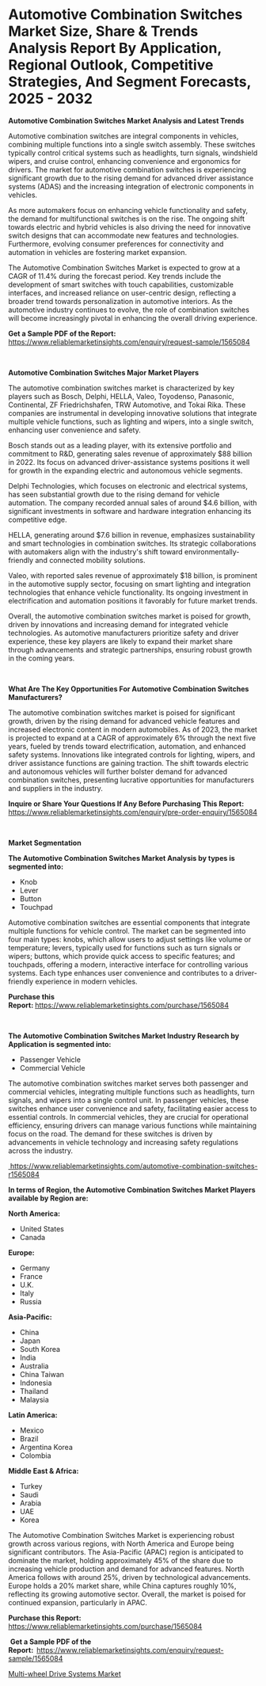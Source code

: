 <p><h1>Automotive Combination Switches Market Size, Share & Trends Analysis Report By Application, Regional Outlook, Competitive Strategies, And Segment Forecasts, 2025 - 2032</h1></p><p><strong>Automotive Combination Switches Market Analysis and Latest Trends</strong></p>
<p><p>Automotive combination switches are integral components in vehicles, combining multiple functions into a single switch assembly. These switches typically control critical systems such as headlights, turn signals, windshield wipers, and cruise control, enhancing convenience and ergonomics for drivers. The market for automotive combination switches is experiencing significant growth due to the rising demand for advanced driver assistance systems (ADAS) and the increasing integration of electronic components in vehicles.</p><p>As more automakers focus on enhancing vehicle functionality and safety, the demand for multifunctional switches is on the rise. The ongoing shift towards electric and hybrid vehicles is also driving the need for innovative switch designs that can accommodate new features and technologies. Furthermore, evolving consumer preferences for connectivity and automation in vehicles are fostering market expansion. </p><p>The Automotive Combination Switches Market is expected to grow at a CAGR of 11.4% during the forecast period. Key trends include the development of smart switches with touch capabilities, customizable interfaces, and increased reliance on user-centric design, reflecting a broader trend towards personalization in automotive interiors. As the automotive industry continues to evolve, the role of combination switches will become increasingly pivotal in enhancing the overall driving experience.</p></p>
<p><strong>Get a Sample PDF of the Report:&nbsp;</strong> <a href="https://www.reliablemarketinsights.com/enquiry/request-sample/1565084?utm_campaign=2183&utm_medium=2&utm_source=Github&utm_content=ia&utm_term=30032025&utm_id=automotive-combination-switches">https://www.reliablemarketinsights.com/enquiry/request-sample/1565084</a></p>
<p>&nbsp;</p>
<p><strong>Automotive Combination Switches Major Market Players</strong></p>
<p><p>The automotive combination switches market is characterized by key players such as Bosch, Delphi, HELLA, Valeo, Toyodenso, Panasonic, Continental, ZF Friedrichshafen, TRW Automotive, and Tokai Rika. These companies are instrumental in developing innovative solutions that integrate multiple vehicle functions, such as lighting and wipers, into a single switch, enhancing user convenience and safety.</p><p>Bosch stands out as a leading player, with its extensive portfolio and commitment to R&D, generating sales revenue of approximately $88 billion in 2022. Its focus on advanced driver-assistance systems positions it well for growth in the expanding electric and autonomous vehicle segments.</p><p>Delphi Technologies, which focuses on electronic and electrical systems, has seen substantial growth due to the rising demand for vehicle automation. The company recorded annual sales of around $4.6 billion, with significant investments in software and hardware integration enhancing its competitive edge.</p><p>HELLA, generating around $7.6 billion in revenue, emphasizes sustainability and smart technologies in combination switches. Its strategic collaborations with automakers align with the industry's shift toward environmentally-friendly and connected mobility solutions.</p><p>Valeo, with reported sales revenue of approximately $18 billion, is prominent in the automotive supply sector, focusing on smart lighting and integration technologies that enhance vehicle functionality. Its ongoing investment in electrification and automation positions it favorably for future market trends.</p><p>Overall, the automotive combination switches market is poised for growth, driven by innovations and increasing demand for integrated vehicle technologies. As automotive manufacturers prioritize safety and driver experience, these key players are likely to expand their market share through advancements and strategic partnerships, ensuring robust growth in the coming years.</p></p>
<p>&nbsp;</p>
<p><strong>What Are The Key Opportunities For Automotive Combination Switches Manufacturers?</strong></p>
<p><p>The automotive combination switches market is poised for significant growth, driven by the rising demand for advanced vehicle features and increased electronic content in modern automobiles. As of 2023, the market is projected to expand at a CAGR of approximately 6% through the next five years, fueled by trends toward electrification, automation, and enhanced safety systems. Innovations like integrated controls for lighting, wipers, and driver assistance functions are gaining traction. The shift towards electric and autonomous vehicles will further bolster demand for advanced combination switches, presenting lucrative opportunities for manufacturers and suppliers in the industry.</p></p>
<p><strong>Inquire or Share Your Questions If Any Before Purchasing This Report:</strong> <a href="https://www.reliablemarketinsights.com/enquiry/pre-order-enquiry/1565084?utm_campaign=2183&utm_medium=2&utm_source=Github&utm_content=ia&utm_term=30032025&utm_id=automotive-combination-switches">https://www.reliablemarketinsights.com/enquiry/pre-order-enquiry/1565084</a></p>
<p>&nbsp;</p>
<p><strong>Market Segmentation</strong></p>
<p><strong>The Automotive Combination Switches Market Analysis by types is segmented into:</strong></p>
<p><ul><li>Knob</li><li>Lever</li><li>Button</li><li>Touchpad</li></ul></p>
<p><p>Automotive combination switches are essential components that integrate multiple functions for vehicle control. The market can be segmented into four main types: knobs, which allow users to adjust settings like volume or temperature; levers, typically used for functions such as turn signals or wipers; buttons, which provide quick access to specific features; and touchpads, offering a modern, interactive interface for controlling various systems. Each type enhances user convenience and contributes to a driver-friendly experience in modern vehicles.</p></p>
<p><strong>Purchase this Report:&nbsp;</strong><a href="https://www.reliablemarketinsights.com/purchase/1565084?utm_campaign=2183&utm_medium=2&utm_source=Github&utm_content=ia&utm_term=30032025&utm_id=automotive-combination-switches">https://www.reliablemarketinsights.com/purchase/1565084</a></p>
<p>&nbsp;</p>
<p><strong>The Automotive Combination Switches Market Industry Research by Application is segmented into:</strong></p>
<p><ul><li>Passenger Vehicle</li><li>Commercial Vehicle</li></ul></p>
<p><p>The automotive combination switches market serves both passenger and commercial vehicles, integrating multiple functions such as headlights, turn signals, and wipers into a single control unit. In passenger vehicles, these switches enhance user convenience and safety, facilitating easier access to essential controls. In commercial vehicles, they are crucial for operational efficiency, ensuring drivers can manage various functions while maintaining focus on the road. The demand for these switches is driven by advancements in vehicle technology and increasing safety regulations across the industry.</p></p>
<p><a href="https://www.reliablemarketinsights.com/automotive-combination-switches-r1565084?utm_campaign=2183&utm_medium=2&utm_source=Github&utm_content=ia&utm_term=30032025&utm_id=automotive-combination-switches">&nbsp;https://www.reliablemarketinsights.com/automotive-combination-switches-r1565084</a></p>
<p><strong>In terms of Region, the Automotive Combination Switches Market Players available by Region are:</strong></p>
<p>
    <p> <strong> North America: </strong>
        <ul>
            <li>United States</li>
            <li>Canada</li>
        </ul>
        </p> 
    <p> <strong> Europe: </strong>
        <ul>
            <li>Germany</li>
            <li>France</li>
            <li>U.K.</li>
            <li>Italy</li>
            <li>Russia</li>
        </ul>
        </p> 
    <p> <strong> Asia-Pacific: </strong>
        <ul>
            <li>China</li>
            <li>Japan</li>
            <li>South Korea</li>
            <li>India</li>
            <li>Australia</li>
            <li>China Taiwan</li>
            <li>Indonesia</li>
            <li>Thailand</li>
            <li>Malaysia</li>
        </ul>
        </p> 
    <p> <strong> Latin America: </strong>
        <ul>
            <li>Mexico</li>
            <li>Brazil</li>
            <li>Argentina Korea</li>
            <li>Colombia</li>
        </ul>
        </p> 
    <p> <strong> Middle East & Africa: </strong>
        <ul>
            <li>Turkey</li>
            <li>Saudi</li>
            <li>Arabia</li>
            <li>UAE</li>
            <li>Korea</li>
        </ul>
    </p>
    </p>
<p><p>The Automotive Combination Switches Market is experiencing robust growth across various regions, with North America and Europe being significant contributors. The Asia-Pacific (APAC) region is anticipated to dominate the market, holding approximately 45% of the share due to increasing vehicle production and demand for advanced features. North America follows with around 25%, driven by technological advancements. Europe holds a 20% market share, while China captures roughly 10%, reflecting its growing automotive sector. Overall, the market is poised for continued expansion, particularly in APAC.</p></p>
<p><strong>Purchase this Report: </strong><a href="https://www.reliablemarketinsights.com/purchase/1565084?utm_campaign=2183&utm_medium=2&utm_source=Github&utm_content=ia&utm_term=30032025&utm_id=automotive-combination-switches">https://www.reliablemarketinsights.com/purchase/1565084</a></p>
<p>&nbsp;<strong>Get a Sample PDF of the Report:&nbsp;&nbsp;</strong><a href="https://www.reliablemarketinsights.com/enquiry/request-sample/1565084?utm_campaign=2183&utm_medium=2&utm_source=Github&utm_content=ia&utm_term=30032025&utm_id=automotive-combination-switches">https://www.reliablemarketinsights.com/enquiry/request-sample/1565084</a></p>
<p><strong></strong></p>
<p><p><a href="https://github.com/SanjidaKhan901/Market-Research-Report-List-2/blob/main/multi-wheel-drive-systems-market.md?utm_campaign=2183&utm_medium=2&utm_source=Github&utm_content=ia&utm_term=30032025&utm_id=automotive-combination-switches">Multi-wheel Drive Systems Market</a></p></p>